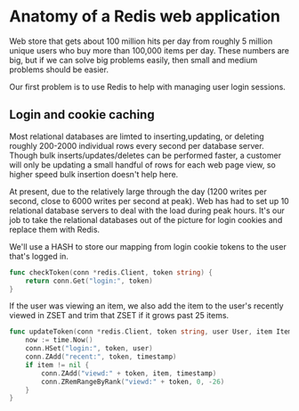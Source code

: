 # Anatomy of a Redis web application

Web store that gets about 100 million hits per day from roughly 5 million unique users who buy more than 100,000 items per day. These numbers are big, but if we can solve big problems easily, then small and medium problems should be easier.

Our first problem is to use Redis to help with managing user login sessions.

## Login and cookie caching

Most relational databases are limted to inserting,updating, or deleting roughly 200-2000 individual rows every second per database server. Though bulk inserts/updates/deletes can be performed faster, a customer will only be updating a small handful of rows for each web page view, so higher speed bulk insertion doesn't help here.

At present, due to the relatively large through the day (1200 writes per second, close to 6000 writes per second at peak). Web has had to set up 10 relational database servers to deal with the load during peak hours. It's our job to take the relational databases out of the picture for login cookies and replace them with Redis.

We'll use a HASH to store our mapping from login cookie tokens to the user that's logged in.

```go
func checkToken(conn *redis.Client, token string) {
    return conn.Get("login:", token)
}
```

If the user was viewing an item, we also add the item to the user's recently viewed in ZSET and trim that ZSET if it grows past 25 items.

```go
func updateToken(conn *redis.Client, token string, user User, item Item) {
    now := time.Now()
    conn.HSet("login:", token, user)
    conn.ZAdd("recent:", token, timestamp)
    if item != nil {
        conn.ZAdd("viewd:" + token, item, timestamp)
        conn.ZRemRangeByRank("viewd:" + token, 0, -26)
    }
}
```
